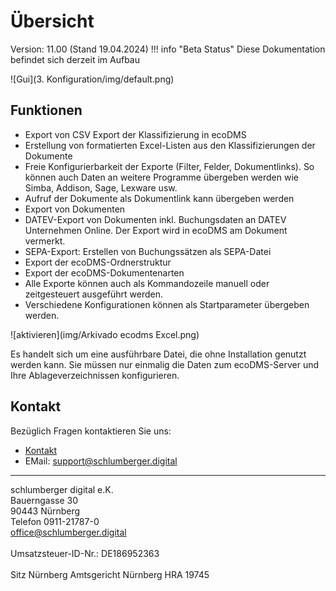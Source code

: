 #  Übersicht

Version: 11.00 (Stand 19.04.2024)
!!! info "Beta Status"
    Diese Dokumentation befindet sich derzeit im Aufbau 
    
![Gui](3. Konfiguration/img/default.png)

## Funktionen

- Export von CSV Export der Klassifizierung in ecoDMS
- Erstellung von formatierten Excel-Listen aus den Klassifizierungen der Dokumente
- Freie Konfigurierbarkeit der Exporte (Filter, Felder, Dokumentlinks). So können auch Daten an weitere Programme übergeben werden wie Simba, Addison, Sage, Lexware usw.
- Aufruf der Dokumente als Dokumentlink kann übergeben werden
- Export von Dokumenten
- DATEV-Export von Dokumenten inkl. Buchungsdaten an DATEV Unternehmen Online. Der Export wird in ecoDMS am Dokument vermerkt.
- SEPA-Export: Erstellen von Buchungssätzen als SEPA-Datei
- Export der ecoDMS-Ordnerstruktur
- Export der ecoDMS-Dokumentenarten
- Alle Exporte können auch als Kommandozeile manuell oder zeitgesteuert ausgeführt werden.
- Verschiedene Konfigurationen können als Startparameter übergeben werden.


![aktivieren](img/Arkivado ecodms Excel.png)

Es handelt sich um eine ausführbare Datei, die ohne Installation genutzt werden kann. Sie müssen nur einmalig die Daten zum ecoDMS-Server und Ihre Ablageverzeichnissen konfigurieren.


## Kontakt

Bezüglich Fragen kontaktieren Sie uns:

- [Kontakt](https://www.schlumberger.digital/#Kontaktformular_Startseite)
- EMail: support@schlumberger.digital 


-----------------
schlumberger digital e.K. <br>
Bauerngasse 30 <br>
90443 Nürnberg <br>
Telefon 0911-21787-0 <br>
office@schlumberger.digital <br>
 <br>
Umsatzsteuer-ID-Nr.: DE186952363 <br>
 <br>
Sitz Nürnberg    Amtsgericht Nürnberg    HRA 19745
